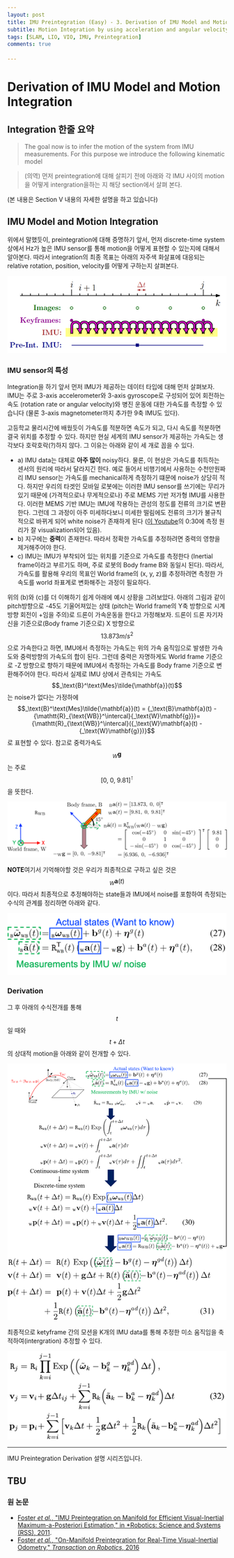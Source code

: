 ```yaml
---
layout: post
title: IMU Preintegration (Easy) - 3. Derivation of IMU Model and Motion Integration
subtitle: Motion Integration by using acceleration and angular velocity
tags: [SLAM, LIO, VIO, IMU, Preintegration]
comments: true

---
```


# Derivation of  IMU Model and Motion Integration


## Integration 한줄 요약


> The goal now is to infer the motion of the system from IMU
measurements. For this purpose we introduce the following
kinematic model

> (의역) 먼저 preintegration에 대해 살피기 전에 아래와 각 IMU 사이의 motion을 어떻게 intergration을하는 지 해당 section에서 살펴 본다.

(본 내용은 Section Ⅴ 내용의 자세한 설명을 하고 있습니다)


## IMU Model and Motion Integration

 위에서 말했듯이, preintegration에 대해 증명하기 앞서, 먼저 discrete-time system 상에서 Hz가 높은 IMU sensor를 통해 motion을 어떻게 표현할 수 있는지에 대해서 알아본다. 따라서 integration의 최종 목표는 아래의 자주색 화살표에 대응되는 relative rotation, position, velocity를 어떻게 구하는지 살펴본다.

![](/img/preintegration/k_to_k_plus_1.png)

### IMU sensor의 특성

Integration을 하기 앞서 먼저 IMU가 제공하는 데이터 타입에 대해 먼저 살펴보자. IMU는 주로 3-axis accelerometer와 3-axis gyroscope로 구성되어 있어 회전하는 속도 (rotation rate or angular velocity)와 병진 운동에 대한 가속도를 측정할 수 있습니다 (물론 3-axis magnetometer까지 추가한 9축 IMU도 있다).

고등학교 물리시간에 배웠듯이 가속도를 적분하면 속도가 되고, 다시 속도를 적분하면 결국 위치를 추정할 수 있다. 하지만 현실 세계의 IMU sensor가 제공하는 가속도는 생각보다 호락호락(?)하지 않다. 그 이유는 아래와 같이 세 개로 꼽을 수 있다.

* a) IMU data는 대체로 **아주 많이** noisy하다. 물론, 이 현상은 가속도를 취득하는 센서의 원리에 따라서 달라지긴 한다. 예로 들어서 비행기에서 사용하는 수천만원짜리 IMU sensor는 가속도를 mechanical하게 측정하기 떄문에 noise가 상당히 적다. 하지만 우리의 타겟인 모바일 로봇에는 이러한 IMU sensor를 쓰기에는 무리가 있기 때문에 (가격적으로나 무게적으로나) 주로 MEMS 기반 저가형 IMU를 사용한다. 이러한 MEMS 기반 IMU는 IMU에 작용하는 관성의 정도를 전류의 크기로 변환한다. 그런데 그 과정이 아주 미세하다보니 미세한 떨림에도 전류의 크기가 불규칙적으로 바뀌게 되어 white noise가 존재하게 된다 ([이 Youtube](https://www.youtube.com/watch?v=eqZgxR6eRjo)의 0:30에 측정 원리가 잘 visualization되어 있음).
* b) 지구에는 **중력**이 존재한다. 따라서 정확한 가속도를 추정하려면 중력의 영향을 제거해주어야 한다.
* c) IMU는 IMU가 부착되어 있는 위치를 기준으로 가속도를 측정한다 (Inertial frame이라고 부르기도 하며, 주로 로봇의 Body frame B와 동일시 된다). 따라서, 가속도를 활용해 우리의 목표인 World frame의 (x, y, z)를 추정하려면 측정한 가속도를 world 좌표계로 변화해주는 과정이 필요하다.

위의 (b)와 (c)를 더 이해하기 쉽게 아래에 예시 상황을 그려보았다. 아래의 그림과 같이 pitch방향으로 -45도 기울어져있는 상태 (pitch는 World frame의 Y축 방향으로 시계 방향 회전이 +임을 주의)로 드론이 가속운동을 한다고 가정해보자. 드론이 드론 자기자신을 기준으로(Body frame 기준으로) X 방향으로 $$13.873m/s^2$$으로 가속한다고 하면, IMU에서 측정하는 가속도는 위의 가속 움직임으로 발생한 가속도와 중력방향의 가속도의 합이 된다. 그런데 중력은 자명하게도 World frame 기준으로 -Z 방향으로 향하기 때문에 IMU에서 측정하는 가속도를 Body frame 기준으로 변환해주어야 한다. 따라서 실제로 IMU 상에서 관측되는 가속도 $$_\text{B}^\text{Mes}\tilde{\mathbf{a}}(t)$$는 noise가 없다는 가정하에 $$_\text{B}^\text{Mes}\tilde{\mathbf{a}}(t) = {_\text{B}\mathbf{a}(t) - {\mathtt{R}_{\text{WB}}^\intercal}{_\text{W}\mathbf{g}}}= {\mathtt{R}_{\text{WB}}^\intercal}({_\text{W}\mathbf{a}(t) - {_\text{W}\mathbf{g}})}$$로 표현할 수 있다. 참고로 중력가속도 $$_W\mathbf{g}$$는 주로 $$[0, \; 0, \; 9.81]^\intercal$$을 뜻한다.


![](/img/preintegration/IMU_example.png)

**NOTE**여기서 기억해야할 것은 우리가 최종적으로 구하고 싶은 것은 $$_W\mathbf{a}(t)$$이다. 따라서 최종적으로 추정해야하는 state들과 IMU에서 noise를 포함하여 측정되는 수식의 관계를 정리하면 아래와 같다.

![](/img/preintegration/IMU.png)


### Derivation

그 후 아래의 수식전개를 통해 $$t$$일 때와 $$t + \Delta t$$의 상대적 motion을 아래와 같이 전개할 수 있다.

![](/img/preintegration/dt_equation.png)

최종적으로 ketyframe 간의 모션을 K개의 IMU data를 통해 추정한 미소 움직임을 축적하여(intergration) 추정할 수 있다.


![](/img/preintegration/final_i_j.png)

---

IMU Preintegration Derivation 설명 시리즈입니다.

TBU
---


### 원 논문

* [Foster *et al.*, "IMU Preintegration on Manifold for Efficient
Visual-Inertial Maximum-a-Posteriori Estimation," in *Robotics: Science and Systems (RSS), 2011](http://www.roboticsproceedings.org/rss11/p06.pdf).
* [Foster *et al.*, "On-Manifold Preintegration for Real-Time
Visual-Inertial Odometry," *Transaction on Robotics*, 2016](https://rpg.ifi.uzh.ch/docs/TRO16_forster.pdf)